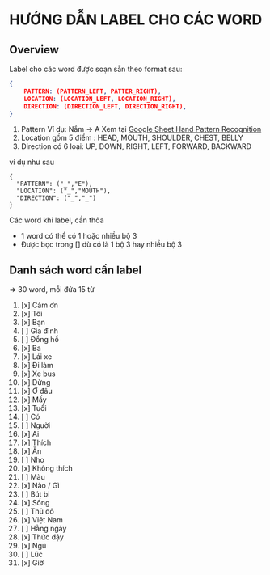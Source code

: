 # HƯỚNG DẪN LABEL CHO CÁC WORD

## Overview

Label cho các word được soạn sẵn theo format sau:

```json
{
    PATTERN: (PATTERN_LEFT, PATTER_RIGHT),
    LOCATION: (LOCATION_LEFT, LOCATION_RIGHT),
    DIRECTION: (DIRECTION_LEFT, DIRECTION_RIGHT),
}
```

1. Pattern
   Ví dụ: Nắm -> A
   Xem tại [Google Sheet Hand Pattern Recognition](https://docs.google.com/spreadsheets/d/1wobS-_RUlKgN6tjd2wrLGVjX33iymA9AYrqemFEQlEI/edit?usp=sharing)
2. Location gồm 5 điểm : HEAD, MOUTH, SHOULDER, CHEST, BELLY
3. Direction có 6 loại: UP, DOWN, RIGHT, LEFT, FORWARD, BACKWARD

ví dụ như sau

```
{
  "PATTERN": ("_","E"),
  "LOCATION": ("_","MOUTH"),
  "DIRECTION": ("_","_")
}
```

Các word khi label, cần thỏa

- 1 word có thể có 1 hoặc nhiều bộ 3
- Được bọc trong [] dù có là 1 bộ 3 hay nhiều bộ 3

## Danh sách word cần label

=> 30 word, mỗi đứa 15 từ

1.  [x] Cảm ơn
2.  [x] Tôi
3.  [x] Bạn
4.  [ ] Gia đình
5.  [ ] Đồng hồ
6.  [x] Ba
7.  [x] Lái xe
8.  [x] Đi làm
9.  [x] Xe bus
10. [x] Dừng
11. [x] Ở đâu
12. [x] Mấy
13. [x] Tuổi
14. [ ] Có
15. [ ] Người
16. [x] Ai
17. [x] Thích
18. [x] Ăn
19. [ ] Nho
20. [x] Không thích
21. [ ] Màu
22. [x] Nào / Gì
23. [ ] Bút bi
24. [x] Sống
25. [ ] Thủ đô
26. [x] Việt Nam
27. [ ] Hằng ngày
28. [x] Thức dậy
29. [x] Ngủ
30. [ ] Lúc
31. [x] Giờ
